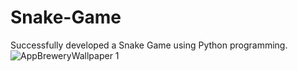 # Snake-Game
Successfully developed a Snake Game using Python programming.
![AppBreweryWallpaper 1](https://github.com/Ashvini8879/Snake-Game/assets/170402064/ffdc62b9-45aa-40c3-995c-7926ad15ba12)

